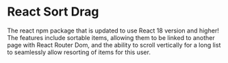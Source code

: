 # React Sort Drag

The react npm package that is updated to use React 18 version and higher! The features include sortable items, allowing them to be linked to another page with React Router Dom, and the ability to scroll vertically for a long list to seamlessly allow resorting of items for this user.
